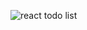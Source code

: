![react todo list](https://github.com/sonule57/ReactTodo/assets/127374643/97f9ed03-c129-413b-b872-6aa5a237ee55)
